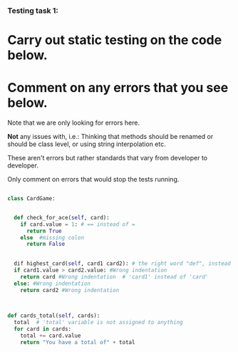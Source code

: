 ### Testing task 1:

# Carry out static testing on the code below.
# Comment on any errors that you see below.

Note that we are only looking for errors here.

**Not** any issues with, i.e.: 
Thinking that methods should be renamed or should be class level, or using string interpolation etc. 

These aren't errors but rather standards that vary from developer to developer. 

Only comment on errors that would stop the tests running.

```python

class CardGame:


  def check_for_ace(self, card):
    if card.value = 1: # == instead of =
      return True
    else  #missing colon
      return False
   

  dif highest_card(self, card1 card2): # the right word "def", instead of "dif". Missing comma after caard1.
  if card1.value > card2.value: #Wrong indentation
    return card #Wrong indentation  # 'card1' instead of 'card'
  else: #Wrong indentation
    return card2 #Wrong indentation
  


def cards_total(self, cards):
  total  # 'total' variable is not assigned to anything
  for card in cards:
    total += card.value
    return "You have a total of" + total
  
```
